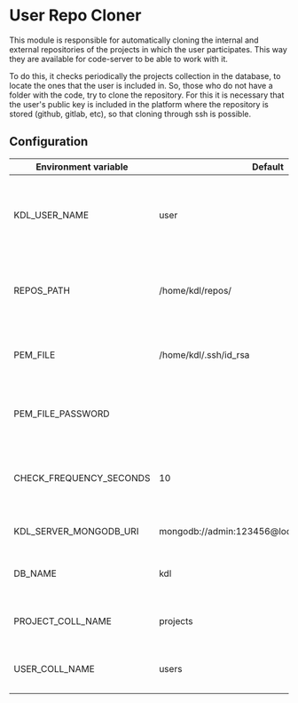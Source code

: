 # User Repo Cloner

This module is responsible for automatically cloning the internal and external repositories of the projects in which the
user participates. This way they are available for code-server to be able to work with it.

To do this, it checks periodically the projects collection in the database, to locate the ones that the user is
included in. So, those who do not have a folder with the code, try to clone the repository. For this it is necessary
that the user's public key is included in the platform where the repository is stored (github, gitlab, etc), so
that cloning through ssh is possible.

## Configuration

| Environment variable      | Default                                      | Description                                                               |
| ------------------------- | -------------------------------------------- | ------------------------------------------------------------------------- |
| KDL_USER_NAME             | user                                         | (required) username from which the repositories are to be cloned.         |
| REPOS_PATH                | /home/kdl/repos/                             | (optional) absolute path to store the cloned repositories.                |
| PEM_FILE                  | /home/kdl/.ssh/id_rsa                        | (optional) absolute path to user private ssh key.                         |
| PEM_FILE_PASSWORD         |                                              | (optional) password for user private ssh key.                             |
| CHECK_FREQUENCY_SECONDS   | 10                                           | (optional) frequency of checking new repositories (seconds)               |
| KDL_SERVER_MONGODB_URI    | mongodb://admin:123456@localhost:27017/admin | (optional) mongoDB URI.                                                   |
| DB_NAME                   | kdl                                          | (optional) KDL database name.                                             |
| PROJECT_COLL_NAME         | projects                                     | (optional) projects collection name.                                      |
| USER_COLL_NAME            | users                                        | (optional) user collection name.                                          |
